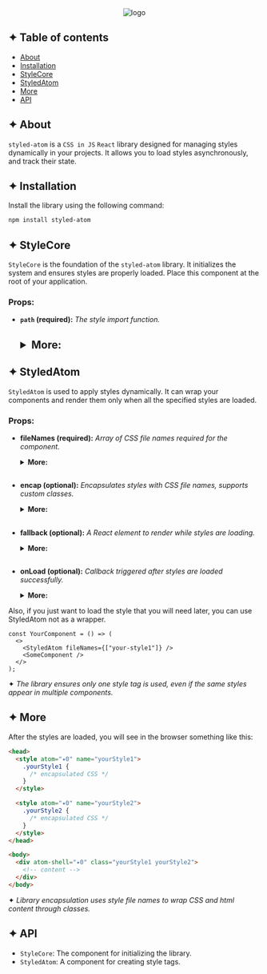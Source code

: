 <div align="center">
  <img src="https://drive.google.com/uc?export=view&id=1zaKS3ZOVpeVEY2xcwZmUhdYuRBGBzZRR" alt="logo"/>
</div>

## ✦ Table of contents

- [About](#-about)
- [Installation](#-installation)
- [StyleCore](#-stylecore)
- [StyledAtom](#-styledatom)
- [More](#-more)
- [API](#-api)

## ✦ About

`styled-atom` is a `CSS in JS` `React` library designed for managing styles dynamically in your projects.
It allows you to load styles asynchronously, and track their state.

## ✦ Installation

Install the library using the following command:

```bash
npm install styled-atom
```

## ✦ StyleCore

`StyleCore` is the foundation of the `styled-atom` library. It initializes the system and ensures styles are properly loaded. Place this component at the root of your application.

### Props:

- **`path` (required):** _The style import function._
  <h2>

  <details>
  <summary><strong>More:</strong></summary>
  <strong>‣ Type:</strong><br />
  (fileName: string) => Promise<{ default: string; }><br />
  <br />
  <strong>‣ Description:</strong> <em><br />
  Provide the correct path to the folder containing your style files. This function should return a promise that resolves to an object containing the default export, which is the path to your style file.</em><br />
  <br />
  <strong>‣ Example:</strong>

  ```typescript
  import React from "react";
  import { StyleCore } from "styled-atom";

  const App = () => {
    <>
      <StyleCore
        path={(name: string) => import(`../src/style/css/${name}.css`)}
      />
      <YourComponent />
    </>;
  };
  ```

  </details>

## ✦ StyledAtom

`StyledAtom` is used to apply styles dynamically. It can wrap your components and render them only when all the specified styles are loaded.

### Props:

- **fileNames (required):** _Array of CSS file names required for the component._
  <details>
  <summary><strong>More:</strong></summary>
  <strong>‣ Type:</strong> string[]<br />
  <br />
  <strong>‣ Description:</strong> <em><br />
  Provide an array of your style file names. These will be used to dynamically load the corresponding CSS files for your component.</em><br />
  <br />
  <strong>‣ Example:</strong>

  ```typescript
  import React from "react";
  import { StyledAtom } from "styled-atom";

  const YourComponent = () => {
    <StyledAtom fileNames={["your-style1", "your-style2"]}>
      <SomeComponent />
    </StyledAtom>;
  };
  ```

  </details>
  <h2>

- **encap (optional):** _Encapsulates styles with CSS file names, supports custom classes._
  <details>
  <summary><strong>More:</strong></summary>
  <strong>‣ Type:</strong> string[]<br />
  <br />
  <strong>‣ Description:</strong> <em><br />
  This property allows you to encapsulate styles by applying CSS file names as class names. It also supports custom class names. When enabled, a wrapper `div` element will be added, with classes corresponding to the style file names, and a custom `atom-shell` attribute, which matches the `atom` attribute in the `style` tag. This feature helps to scope styles to the component, preventing conflicts with global styles.</em><br />
  <br />
  <strong>‣ Example:</strong>

  ```typescript
  import React from "react";
  import { StyledAtom } from "styled-atom";

  const YourComponent = () => {
    <StyledAtom
      encap
      // or encap="custom-class"
      // another props
    >
      <SomeComponent />
    </StyledAtom>;
  };
  ```

  </details>
  <h2>

- **fallback (optional):** _A React element to render while styles are loading._
  <details>
  <summary><strong>More:</strong></summary>
  <strong>‣ Type:</strong> React.ReactNode<br />
  <br />
  <strong>‣ Description:</strong> <em><br />
  This property allows you to specify a React element to be displayed while the styles are being loaded. It provides a way to show a loading indicator or placeholder until the styles are fully applied, improving the user experience during the loading process.</em><br />
  <br />
  <strong>‣ Example:</strong>

  ```typescript
  import React from "react";
  import { StyledAtom } from "styled-atom";

  const YourComponent = () => {
    <StyledAtom
      fallback={<div>Loading...</div>}
      // another props
    >
      <SomeComponent />
    </StyledAtom>;
  };
  ```

  </details>
  <h2>

- **onLoad (optional):** _Callback triggered after styles are loaded successfully._
  <details>
  <summary><strong>More:</strong></summary>
  <strong>‣ Type:</strong> () => void<br />
  <br />
  <strong>‣ Description:</strong> <em><br />
  This callback function is called once the styles have been successfully loaded and applied. It allows you to perform additional actions or trigger side effects after the styles are ready, such as updating the UI or logging a message.</em><br />
  <br />
  <strong>‣ Example:</strong>

  ```typescript
  import React from "react";
  import { StyledAtom } from "styled-atom";

  const YourComponent = () => {
    <StyledAtom
      onLoad={() => console.log("The styles are loaded")}
      // another props
    >
      <SomeComponent />
    </StyledAtom>;
  };
  ```

  </details>

Also, if you just want to load the style that you will need later, you can use StyledAtom not as a wrapper.

```tsx
const YourComponent = () => (
  <>
    <StyledAtom fileNames={["your-style1"]} />
    <SomeComponent />
  </>
);
```

✦ _The library ensures only one style tag is used, even if the same styles appear in multiple components._

## ✦ More

After the styles are loaded, you will see in the browser something like this:

```html
<head>
  <style atom="✦0" name="yourStyle1">
    .yourStyle1 {
      /* encapsulated CSS */
    }
  </style>

  <style atom="✦0" name="yourStyle2">
    .yourStyle2 {
      /* encapsulated CSS */
    }
  </style>
</head>

<body>
  <div atom-shell="✦0" class="yourStyle1 yourStyle2">
    <!-- content -->
  </div>
</body>
```

✦ _Library encapsulation uses style file names to wrap CSS and html content through classes._

## ✦ API

- `StyleCore`: The component for initializing the library.
- `StyledAtom`: A component for creating style tags.
